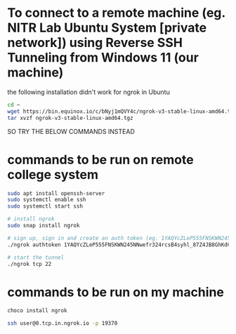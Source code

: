 # To connect to a remote machine (eg. NITR Lab Ubuntu System [private network]) using Reverse SSH Tunneling from Windows 11 (our machine)

the following installation didn't work for ngrok in Ubuntu
``` bash
cd ~
wget https://bin.equinox.io/c/bNyj1mQVY4c/ngrok-v3-stable-linux-amd64.tgz
tar xvzf ngrok-v3-stable-linux-amd64.tgz
```

SO TRY THE BELOW COMMANDS INSTEAD 

# commands to be run on remote college system
``` bash
sudo apt install openssh-server
sudo systemctl enable ssh
sudo systemctl start ssh

# install ngrok
sudo snap install ngrok

# sign up, sign in and create an auth token (eg. 1YAQYcZLeP555FNSKWN245NNwefr324rcsB4syhl_87Z4JB8GhKdCE1F) in "https://dashboard.ngrok.com/get-started/your-authtoken" and use it
./ngrok authtoken 1YAQYcZLeP555FNSKWN245NNwefr324rcsB4syhl_87Z4JB8GhKdCE1F

# start the tunnel
./ngrok tcp 22
```

# commands to be run on my machine
``` bash
choco install ngrok

ssh user@0.tcp.in.ngrok.io -p 19370
```
